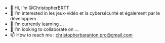 - 👋 Hi, I’m @ChristopherBRTT
- 👀 I’m interested in  les jeux-vidéo et la cybersécurité et également par le développem
- 🌱 I’m currently learning ...
- 💞️ I’m looking to collaborate on ...
- 📫 How to reach me : christopherbaranton.pro@gmail.com

<!---
ChristopherBRTT/ChristopherBRTT is a ✨ special ✨ repository because its `README.md` (this file) appears on your GitHub profile.
You can click the Preview link to take a look at your changes.
--->
